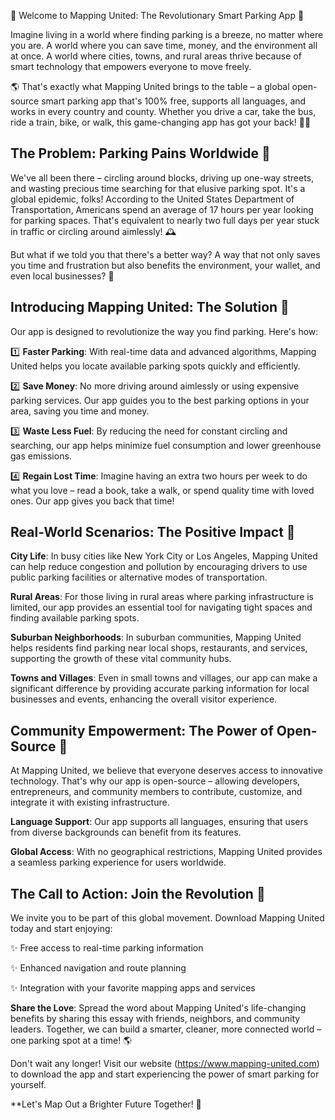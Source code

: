 🚨 Welcome to Mapping United: The Revolutionary Smart Parking App 🚨

Imagine living in a world where finding parking is a breeze, no matter where you are. A world where you can save time, money, and the environment all at once. A world where cities, towns, and rural areas thrive because of smart technology that empowers everyone to move freely.

🌎 That's exactly what Mapping United brings to the table – a global open-source smart parking app that's 100% free, supports all languages, and works in every country and county. Whether you drive a car, take the bus, ride a train, bike, or walk, this game-changing app has got your back! 🚴‍♀️

The Problem: Parking Pains Worldwide 🤯
---------------------------

We've all been there – circling around blocks, driving up one-way streets, and wasting precious time searching for that elusive parking spot. It's a global epidemic, folks! According to the United States Department of Transportation, Americans spend an average of 17 hours per year looking for parking spaces. That's equivalent to nearly two full days per year stuck in traffic or circling around aimlessly! 🕰️

But what if we told you that there's a better way? A way that not only saves you time and frustration but also benefits the environment, your wallet, and even local businesses? 🤝

Introducing Mapping United: The Solution 🚀
-----------------------------------

Our app is designed to revolutionize the way you find parking. Here's how:

1️⃣ **Faster Parking**: With real-time data and advanced algorithms, Mapping United helps you locate available parking spots quickly and efficiently.

2️⃣ **Save Money**: No more driving around aimlessly or using expensive parking services. Our app guides you to the best parking options in your area, saving you time and money.

3️⃣ **Waste Less Fuel**: By reducing the need for constant circling and searching, our app helps minimize fuel consumption and lower greenhouse gas emissions.

4️⃣ **Regain Lost Time**: Imagine having an extra two hours per week to do what you love – read a book, take a walk, or spend quality time with loved ones. Our app gives you back that time!

Real-World Scenarios: The Positive Impact 🌟
-------------------------------------------

**City Life**: In busy cities like New York City or Los Angeles, Mapping United can help reduce congestion and pollution by encouraging drivers to use public parking facilities or alternative modes of transportation.

**Rural Areas**: For those living in rural areas where parking infrastructure is limited, our app provides an essential tool for navigating tight spaces and finding available parking spots.

**Suburban Neighborhoods**: In suburban communities, Mapping United helps residents find parking near local shops, restaurants, and services, supporting the growth of these vital community hubs.

**Towns and Villages**: Even in small towns and villages, our app can make a significant difference by providing accurate parking information for local businesses and events, enhancing the overall visitor experience.

Community Empowerment: The Power of Open-Source 🤝
---------------------------------------------------

At Mapping United, we believe that everyone deserves access to innovative technology. That's why our app is open-source – allowing developers, entrepreneurs, and community members to contribute, customize, and integrate it with existing infrastructure.

**Language Support**: Our app supports all languages, ensuring that users from diverse backgrounds can benefit from its features.

**Global Access**: With no geographical restrictions, Mapping United provides a seamless parking experience for users worldwide.

The Call to Action: Join the Revolution 🚀
-----------------------------------------

We invite you to be part of this global movement. Download Mapping United today and start enjoying:

✨ Free access to real-time parking information

✨ Enhanced navigation and route planning

✨ Integration with your favorite mapping apps and services

**Share the Love**: Spread the word about Mapping United's life-changing benefits by sharing this essay with friends, neighbors, and community leaders. Together, we can build a smarter, cleaner, more connected world – one parking spot at a time! 🌎

Don't wait any longer! Visit our website (https://www.mapping-united.com) to download the app and start experiencing the power of smart parking for yourself.

**Let's Map Out a Brighter Future Together! 🌟